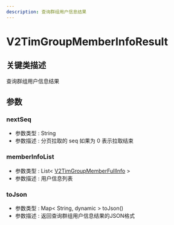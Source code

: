 ```yaml
---
description: 查询群组用户信息结果
---
```


# V2TimGroupMemberInfoResult

## 关键类描述

查询群组用户信息结果

## 参数

### nextSeq

* 参数类型 : String
* 参数描述 : 分页拉取的 seq 如果为 0 表示拉取结束

### memberInfoList

* 参数类型 : List< [V2TimGroupMemberFullInfo](v2timgroupmemberfullinfo.md) >
* 参数描述 : 用户信息列表

### toJson

* 参数类型 : Map< String, dynamic > toJson()
* 参数描述 : 返回查询群组用户信息结果的JSON格式
